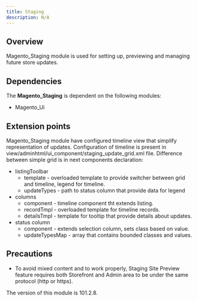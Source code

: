 ```yaml
---
title: Staging
description: N/A
---
```


## Overview

Magento_Staging module is used for setting up, previewing and managing future store updates.

## Dependencies

The **Magento_Staging** is dependent on the following modules:

 - Magento_Ui

## Extension points

Magento_Staging module have configured timeline view that simplify representation of updates. Configuration of
timeline is present in view/adminhtml/ui_component/staging_update_grid.xml file. Difference between simple grid is
in next components declaration:

 - listingToolbar
    - template - overloaded template to provide switcher between grid and timeline, legend for timeline.
    - updateTypes - path to status column that provide data for legend
 - columns
    - component - timeline component tht extends listing.
    - recordTmpl - overloaded template for timeline records.
    - detailsTmpl - template for tooltip that provide details about updates.
 - status column
    - component - extends selection column, sets class based on value.
    - updateTypesMap - array that contains bounded classes and values.

## Precautions

 - To avoid mixed content and to work properly, Staging Site Preview feature requires both Storefront and Admin area to be under the same protocol (http or https).

<InlineAlert slots="text" />
The version of this module is 101.2.8.
